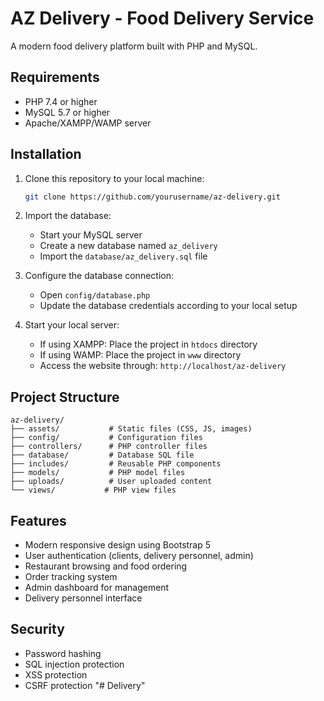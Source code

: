 # AZ Delivery - Food Delivery Service

A modern food delivery platform built with PHP and MySQL.

## Requirements

- PHP 7.4 or higher
- MySQL 5.7 or higher
- Apache/XAMPP/WAMP server

## Installation

1. Clone this repository to your local machine:
   ```bash
   git clone https://github.com/yourusername/az-delivery.git
   ```

2. Import the database:
   - Start your MySQL server
   - Create a new database named `az_delivery`
   - Import the `database/az_delivery.sql` file

3. Configure the database connection:
   - Open `config/database.php`
   - Update the database credentials according to your local setup

4. Start your local server:
   - If using XAMPP: Place the project in `htdocs` directory
   - If using WAMP: Place the project in `www` directory
   - Access the website through: `http://localhost/az-delivery`

## Project Structure

```
az-delivery/
├── assets/           # Static files (CSS, JS, images)
├── config/           # Configuration files
├── controllers/      # PHP controller files
├── database/         # Database SQL file
├── includes/         # Reusable PHP components
├── models/           # PHP model files
├── uploads/          # User uploaded content
└── views/           # PHP view files
```

## Features

- Modern responsive design using Bootstrap 5
- User authentication (clients, delivery personnel, admin)
- Restaurant browsing and food ordering
- Order tracking system
- Admin dashboard for management
- Delivery personnel interface

## Security

- Password hashing
- SQL injection protection
- XSS protection
- CSRF protection
"# Delivery" 
